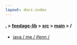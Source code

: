 ```yaml
---
layout: docs-index
---
```

#### [.](./../../../index) > [feedage-lib](./../../index) > [src](./../index) > [main](./index) > **/**

- [java / me / jfenn / ](java/me/jfenn/)
